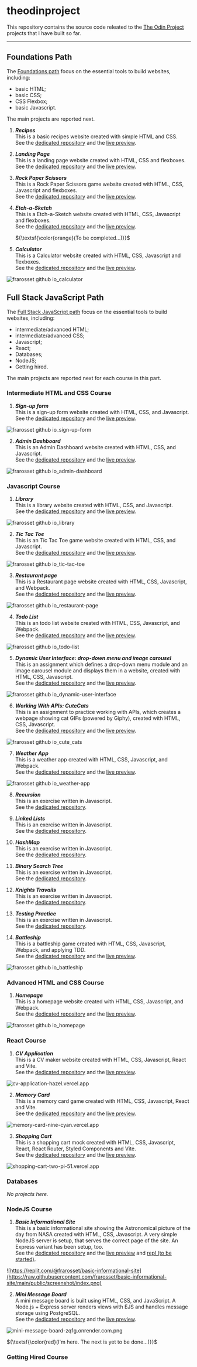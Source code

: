 # theodinproject
This repository contains the source code releated to the [The Odin Project](https://www.theodinproject.com) projects that I have built so far.

---

## Foundations Path

The [Foundations path](https://www.theodinproject.com/paths/foundations/courses/foundations) focus on the essential tools to build websites, including:
* basic HTML;
* basic CSS;
* CSS Flexbox;
* basic Javascript.

The main projects are reported next.

1. ***Recipes***<br/>
This is a basic recipes website created with simple HTML and CSS.<br/>
See the [dedicated repository](https://github.com/frarosset/odin-recipes)
and the [live preview](http://frarosset.github.io/odin-recipes).

2. ***Landing Page***<br/>
This is a landing page website created with HTML, CSS and flexboxes.<br/>
See the [dedicated repository](https://github.com/frarosset/landing-page)
and the [live preview](http://frarosset.github.io/landing-page).

3. ***Rock Paper Scissors***<br/>
This is a Rock Paper Scissors game website created with HTML, CSS, Javascript and flexboxes.<br/>
See the [dedicated repository](https://github.com/frarosset/rock-paper-scissors)
and the [live preview](http://frarosset.github.io/rock-paper-scissors).

4. ***Etch-a-Sketch***<br/>
This is a Etch-a-Sketch website created with HTML, CSS, Javascript and flexboxes.<br/>
See the [dedicated repository](https://github.com/frarosset/etch-a-sketch)
and the [live preview](http://frarosset.github.io/etch-a-sketch).

   ${\textsf{\color{orange}(To be completed...)}}$

5. ***Calculator***<br/>
This is a Calculator website created with HTML, CSS, Javascript and flexboxes.<br/>
See the [dedicated repository](https://github.com/frarosset/calculator)
and the [live preview](http://frarosset.github.io/calculator).

![frarosset github io_calculator](https://github.com/frarosset/calculator/raw/main/screenshot/frarosset.github.io_calculator.png)

## Full Stack JavaScript Path

The [Full Stack JavaScript path](https://www.theodinproject.com/paths/full-stack-javascript) focus on the essential tools to build websites, including:
* intermediate/advanced HTML;
* intermediate/advanced CSS;
* Javascript;
* React;
* Databases;
* NodeJS;
* Getting hired.
  
The main projects are reported next for each course in this part.

### Intermediate HTML and CSS Course

1. ***Sign-up form***<br/>
This is a sign-up form website created with HTML, CSS, and Javascript.<br/>
See the [dedicated repository](https://github.com/frarosset/sign-up-form)
and the [live preview](http://frarosset.github.io/sign-up-form).

![frarosset github io_sign-up-form](https://github.com/frarosset/sign-up-form/raw/main/screenshot/frarosset.github.io_sign-up-form.png)

2. ***Admin Dashboard***<br/>
This is an Admin Dashboard website created with HTML, CSS, and Javascript.<br/>
See the [dedicated repository](https://github.com/frarosset/admin-dashboard)
and the [live preview](http://frarosset.github.io/admin-dashboard).

![frarosset github io_admin-dashboard](https://github.com/frarosset/admin-dashboard/raw/main/screenshot/frarosset.github.io_admin-dashboard.png)

### Javascript Course

1. ***Library***<br/>
This is a library website created with HTML, CSS, and Javascript.<br/>
See the [dedicated repository](https://github.com/frarosset/library)
and the [live preview](http://frarosset.github.io/library).

![frarosset github io_library](https://github.com/frarosset/library/raw/main/screenshot/frarosset.github.io_library.png)

2. ***Tic Tac Toe***<br/>
This is an Tic Tac Toe game website created with HTML, CSS, and Javascript.<br/>
See the [dedicated repository](https://github.com/frarosset/tic-tac-toe)
and the [live preview](http://frarosset.github.io/tic-tac-toe).

![frarosset github io_tic-tac-toe](https://github.com/frarosset/tic-tac-toe/raw/main/screenshot/frarosset.github.io_tic-tac-toe.png)

3. ***Restaurant page***<br/>
This is a Restaurant page website created with HTML, CSS, Javascript, and Webpack.<br/>
See the [dedicated repository](https://github.com/frarosset/restaurant-page)
and the [live preview](http://frarosset.github.io/restaurant-page).

![frarosset github io_restaurant-page](https://github.com/frarosset/restaurant-page/raw/main/src/screenshot/frarosset.github.io_restaurant-page.png)

4. ***Todo List***<br/>
This is an todo list website created with HTML, CSS, Javascript, and Webpack.<br/>
See the [dedicated repository](https://github.com/frarosset/todo-list)
and the [live preview](http://frarosset.github.io/todo-list).

![frarosset github io_todo-list](https://github.com/frarosset/todo-list/raw/main/src/screenshot/frarosset.github.io_todo-list.png)

5. ***Dynamic User Interface: drop-down menu and image carousel***<br/>
This is an assignment which defines a drop-down menu module and an image carousel module and displays them in a website, created with HTML, CSS, Javascript.<br/>
See the [dedicated repository](https://github.com/frarosset/dynamic-user-interface)
and the [live preview](http://frarosset.github.io/dynamic-user-interface).

![frarosset github io_dynamic-user-interface](https://github.com/frarosset/dynamic-user-interface/raw/main/screenshot/frarosset.github.io_dynamic-user-interface.png)

6. ***Working With APIs: CuteCats***<br/>
This is an assignment to practice working with APIs, which creates a webpage showing cat GIFs (powered by Giphy), created with HTML, CSS, Javascript.<br/>
See the [dedicated repository](https://github.com/frarosset/cute-cats)
and the [live preview](http://frarosset.github.io/cute-cats).

![frarosset github io_cute_cats](https://github.com/frarosset/cute-cats/raw/main/screenshot/frarosset.github.io_cute-cats.png)

7. ***Weather App***<br/>
This is a weather app created with HTML, CSS, Javascript, and Webpack.<br/>
See the [dedicated repository](https://github.com/frarosset/weather-app)
and the [live preview](http://frarosset.github.io/weather-app).

![frarosset github io_weather-app](https://github.com/frarosset/weather-app/raw/main/src/screenshot/frarosset.github.io_weather-app.png)

8. ***Recursion***<br/>
This is an exercise written in Javascript.<br/>
See the [dedicated repository](https://github.com/frarosset/recursion).

9. ***Linked Lists***<br/>
This is an exercise written in Javascript.<br/>
See the [dedicated repository](https://github.com/frarosset/linked-lists).

10. ***HashMap***<br/>
This is an exercise written in Javascript.<br/>
See the [dedicated repository](https://github.com/frarosset/hashmap).

11. ***Binary Search Tree***<br/>
This is an exercise written in Javascript.<br/>
See the [dedicated repository](https://github.com/frarosset/binary-search-tree).

12. ***Knights Travails***<br/>
This is an exercise written in Javascript.<br/>
See the [dedicated repository](https://github.com/frarosset/knights-travails).

13. ***Testing Practice***<br/>
This is an exercise written in Javascript.<br/>
See the [dedicated repository](https://github.com/frarosset/testing-practice).

14. ***Battleship***<br/>
This is a battleship game created with HTML, CSS, Javascript, Webpack, and applying TDD.<br/>
See the [dedicated repository](https://github.com/frarosset/battleship)
and the [live preview](http://frarosset.github.io/battleship).

![frarosset github io_battleship](https://github.com/frarosset/battleship/raw/main/src/screenshot/frarosset.github.io_battleship.png)

### Advanced HTML and CSS Course

1. ***Homepage***<br/>
This is a homepage website created with HTML, CSS, Javascript, and Webpack.<br/>
See the [dedicated repository](https://github.com/frarosset/homepage)
and the [live preview](http://frarosset.github.io/homepage).

![frarosset github io_homepage](https://github.com/frarosset/homepage/raw/main/src/screenshot/frarosset.github.io_homepage.png)

### React Course

1. ***CV Application***<br/>
This is a CV maker website created with HTML, CSS, Javascript, React and Vite.<br/>
See the [dedicated repository](https://github.com/frarosset/cv-application)
and the [live preview](http://cv-application-hazel.vercel.app).

![cv-application-hazel.vercel.app](https://github.com/frarosset/cv-application/raw/main/src/screenshot/cv-application-hazel.vercel.app.png)

2. ***Memory Card***<br/>
This is a memory card game created with HTML, CSS, Javascript, React and Vite.<br/>
See the [dedicated repository](https://github.com/frarosset/memory-card)
and the [live preview](https://memory-card-nine-cyan.vercel.app/).

![memory-card-nine-cyan.vercel.app](https://github.com/frarosset/memory-card/raw/main/public/screenshot/memory-card-nine-cyan.vercel.app_.png)

3. ***Shopping Cart***<br/>
This is a shopping cart mock created with HTML, CSS, Javascript, React, React Router, Styled Components and Vite.<br/>
See the [dedicated repository](https://github.com/frarosset/shopping-cart)
and the [live preview](https://shopping-cart-two-pi-51.vercel.app/).

![shopping-cart-two-pi-51.vercel.app](https://raw.githubusercontent.com/frarosset/shopping-cart/main/public/screenshot/shopping-cart-two-pi-51.vercel.app.png)


### Databases

*No projects here.*

### NodeJS Course

1. ***Basic Informational Site***<br/>
This is a basic informational site showing the Astronomical picture of the day from NASA created with HTML, CSS, Javascript. A very simple NodeJS server is setup, that serves the correct page of the site. An Express variant has been setup, too. <br/>
See the [dedicated repository](https://github.com/frarosset/basic-informational-site)
and the [live preview](https://basic-informational-site-h4gd.onrender.com/) and [repl (to be started)](https://replit.com/@frarosset/basic-informational-site).

![https://replit.com/@frarosset/basic-informational-site](https://raw.githubusercontent.com/frarosset/basic-informational-site/main/public/screenshot/index.png)

2. ***Mini Message Board***<br/>
A mini message board is built using HTML, CSS, and JavaScript. A Node.js + Express server renders views with EJS and handles message storage using PostgreSQL.<br/>
See the [dedicated repository](https://github.com/frarosset/mini-message-board)
and the [live preview](https://mini-message-board-zq1g.onrender.com/).

![mini-message-board-zq1g.onrender.com.png](https://raw.githubusercontent.com/frarosset/mini-message-board/refs/heads/main/screenshot/mini-message-board-zq1g.onrender.com.png)

${\textsf{\color{red}(I'm here. The next is yet to be done...)}}$

### Getting Hired Course

